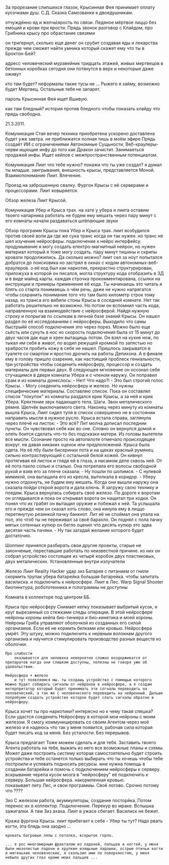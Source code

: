 За прорезание слипшихся глазок, Крысинная Фея принимает оплату кусочками душ.
С.Д. Сказка Самозванки к двоедушникам.

отчуждённо
яд и желчь\ярость по связи.
Ледяное мёртвое лиццо без емоций и крови при ярости.
Прядь звонок разговор с Клайдом, про Грибника крысу про обрастание связями
<!-- я скоро валю из города с коммандой он может с нами и тогда станет моей -->
он тригернул, сколько еще денег он срубит создавая яды и лекарства прежде чем сможет найти умника который скажет ему что ты в Броктон-Бей?

адресс человеческий муравейник тридцать этажей, живых мертвецов в бетонных коробках
сегодня они потянутся в верх и некоторые даже оживут

кто там будет? неформалы такие тусы не ... Рыжего я займу, возможно будет Мертвец. Остальные тебя не запарят.

пароль Крысинная Фея ищет Вшивую.

как там бледный? 
история против бледного чтобы показать клайду что прядь свободна.

21.3.2011.

Комуникация Стая
	вечер техника приобретена ускорено доставлена будет уже завтра.
	не приближатся полная тишь в моём эфире
	Прядь создаёт ИИ с ограничениями Автономные Сущьности, Веб-краулеры-черви ищющие инфу до того как Дракон зачистит. Занимаеться продажей инфы. 
	Ищет кейпов с межпространственным потенциалом.
	
Комуникация Лиит
	что тебе нужно?  покажи что ты уже создал? я думал ты младше.
	заигрывания, внешность крысы, представляется Моной. Взаимопонимание Лиит. Влечение.

Проезд на заброшенную свалку.
	Фургон Крысы с её серверами и процессорами. Лиит ковыряется.

Обзор железа Лиит Крысой.

Комуникация Убер и Крыса трах.
	на хате у убера и лиита оставим твоего напарника работать не будем ему мешать через пару минут с его комнаты начали раздаваться шлёпающие звуки

Обзор программ Крысы пока Убер и Крыса трах.
	лиит возбудился против своей воли да где же сука транс когда он так нужен.
	но транс не шел
	изучение нейросферы. подключение к нейро интерфейсу. продумывание я могу создать електро-магнитный нейрон, но нужен материал который я тоже могу создать. 
	пару минут тишины и скрипы кровати продолжились. Да сколько можно?
	лиит сел за ноут попытался добратся до поисковика но застрял в окнах с кодом автономных-веб-краулеров. о её код был как наркотик, прекрастно структурирован, приложуха в которой он писался, могла структуру кода отобразить в 3Д и в виде майнд карты. каждая строчка прокомментирована, ссылки на инструкции и примеры применения её кода. Ты начинаешь это читать я блять со старта понимаешь о чём речь, даже не нужно напрягатся чтобы сохранить понимание того что там было километр строк тому назад.
	из транса его вибили стоны Крысы в соседней комнате. Нет так работать решительно не возможно. Но потом он вспомнил часть кода, направленную на взаимодействие с нейросферой. Найдя нужную строку и попрыгав по ссылкам в личной базе знаний Крысы. Он нашел раздел по её исследованиям с нейросферы. 
	Выходило что самы быстрыйй способ подключения это через порез. Можно было еще сьёсть или сунуть в нос но скорость подключения была от 15 минут до двух часов дак еще и хрен вытащищь потом. Он взял на кухне нож, по тыкал им себя в живот, по водил режущей кромкой по запястью но храбрости пробить кожу в себе не нашел.
	Пришлось закрыватся в туалете со смартом и яростно дрочить на работы Депихона.
	А в финале ему в голову пришло озарение, как настоящий проблеск гениальности, три устройства чтобы соеденить нейросферу, процессор и создать материалы для первых двух.
	В следующее мгновение он осознал себя стучащимся в двери комнаты Убера и с членом наружу. Он поправил срам и из комнаты донеслось:
	- Нет! Что надо?! - Это был строгий голос Крысы.
	- Могу соеденить нейросферу и железо. Но нужны специфические материалы. Составляю список.
	Пока он составлял список "покупок" из комнаты раздался крик Крысы, а за ней и крик Убера. Кряхтение звук падающего тела. Шаги. Звон металического ремня. Щелчёк выключаемого света. Наконец через минуту из комнаты вышла Крыса, Лиит сидел тупя в список совершенно не в состоянии направить мысли в нужное русло.
	Крыса встала справа, заглянула через плечё на листок:
	- Это всё?
	Лит молча дописал последнии пункты. Он чувствовал себя как во сне. Словно он вернулся домой и опять боится сделать что-то без подсказки матери. Из головы вылетели все мысли. Сознание просто на автопилоте отмечало происходящее вокруг. не давая никаких оценок или предположений. 
	Крыса была одета. На её лбу были бисеринки пота и на щеках красный румянец сильно контрастирующий с остальной белой кожей. 
	Он кивнул протягивая ей листок и глядя ей в глаза, а насамом деле сквозь неё.
	От её пота пахло солью и сталью.
	Она потрепала его волосы свободной рукой и взяв его за плече сказала:
	- Ну пошли по шопимся. - С нулевой мимикой, она вытащила его из кресла, вытолкала в коридор. - Уберу нужно отдохнуть, не будем ему мешать.
	Когда они вышли наружу она сказала пойди открой ворота и дала ключь.
	Я загружу свою технику и поедем.
	Крыса вернулась собирать своё железо. По дороге к воротам он оглядывался и пока он открывал ворота он нащитал три ходки. Он понял что их грабят он вытащил оружие и побежал к ней. Та услышала его и прежде чем он сказал хоть слово, она кинула ему в лиццо перетянутую резинкой пачку банкнот. Лит её не споймал она упала на пол, это чтоб ты не переживал за своё барахло.
	Он поднял с пола пачку мятых сотенных купюр он бегло оценил что десять купюр это эдва десятая часть пачяки.
	- Ну так загадай желание которого будет достаточно.

Шоппинг
	принялся разбирать свои другие проекты, старые не законченые, переставшие работать по неизвестной причине. из них он собрал устройство состоящее из четырё коробок двух пластиковых, двух металических. Установленные внутри излучатели 

Железо Лиит
	Reality Hacker удар зиз
	Батарея с питанием от гнили скормить трупак убера
	батарейка большая батарейка. чтобы запитать василиска. и подключить к нейросфере.
	Лиит в Лес.
	Warp Signal Shooter
	биотинктура, робототехника и голограммы не доступны

Комната в коллекторе под центром ББ.

Крыса про нейросферу
	Снимает кепку показывает выбритый кусок, и круг вырезанный со стежками следы операции. В этой нейросфере нейроны короны кейпа био-тинкера и био-кинетика и моей короны. Нейроны Гриба управляют оболочкой из созданных его силой организмов. Если её не кормить белками или кровью. Нейросфера умрёт. Эту штуку, можно подключить к нервным волокнам другого организма и научится стимулировать производство разных веществ из оболочки.

	Про слабости
		оказывается для человека невероятно сложно воздерживатся от препаратов когда они слишком доступны, полезны не говоря уже об удовольствии.

	Нейросфера + железо
		и тут появляемся мы. ты создашь устройство с помощью которого можно будет собирать сигналы от нейронов в нейросфере, а я создам интерпритатор который будет принимать эти согналы переводить на человеческий, а так же с человеческого переводить на нейронный. Дальше попробуем создать устройство которое будет слать сигналы обратно в нейросферу.

Крыса хочет
	ты про наркотики? интересно но к чему такая спешка? Если удастся соеденить Нейросферу в которой мои нейроны с моим железом. Я смогу коммуницировать со своим Агентом через моё железо и я надеюсь что так у меня появится, рабочая сила которая будет писать код за меня. Без усталости. Без перерывов.

Крыса предлагает
	Тоже можем сделать и для тебя. Заставить твоего Агента работать на тебя, выжать из него все возможные планы и схемы. Может даже построить систему которая самостоятельно будет строить устройства и тебе останется только выбирать что ты хочешь чтобы тебе построили и успевать подносить ресурсы.
	мне нужна помощь в создании батарейки и помочь с подключением нейросферы к серверу.
	вскрывание черепа кусок мозга в "нейросферу" её подключить к серверу. Большая нейросфера. накормленная кровью.	
	показывает литу Лес, и свои программы. Своё логово.
	Срочно потому что ????
	<!--  Созданием тела для ИИ -->
	<!-- про тригер Лита, давление Пряди. Твой Агент, воздействует на твои устройства заряжает их енергией, знаешь что повторение тригерных условий увеличивает силу наших сил -->
	<!-- кристал табаки с воспоминанием как это работает?  -->
	<!-- грядёт конец света. и у нас нет решения.  -->
	<!-- через запах. Почему это не сработало на тебя? Потому что я это уже видела и у меня есть опыт, работы с этими изобретениями. -->
	<!-- Это как с нейромедиаторами если у тебя нет опыта в работе с ними то любой твой поступок будет тебе казатся твоим собственным решением. -->
<!-- Прядь прячется в Лес со своим железом и Лиит.  -->
<!-- Лиит изобретение батарейка, Радиационная. После включения. -->

<!-- Забег по городу нет связи, ночь нет машин никто не останавливается и не слушает -->


Зиз
	С железом работа, акуммуляторы, создание посторйка. Потом перенос их в коллектор. Подключение. Перекур во мраке. Вспышка зажигалки. А там Зиз ахаха. Лиит в ужасе сбегает. Василиск не бежит. 

Кража фургона Крысы.
	лиит прибегает к себе 
		- Убер ты тут? Надо рвать когти, эта блядь она заодно ...

	кровать багровые ляпы с потолка, вскрытое горло.

	... я рос многомерным фракталом из ладоней, пальцев и ногтей, у меня были мозолистые ладони и хрупкие изящьные ладошки, острые птичьи когти и мягенькие человеческие, я скользил ими по поверхностям, у меня небыло других глаз кроме моих пальцев ...